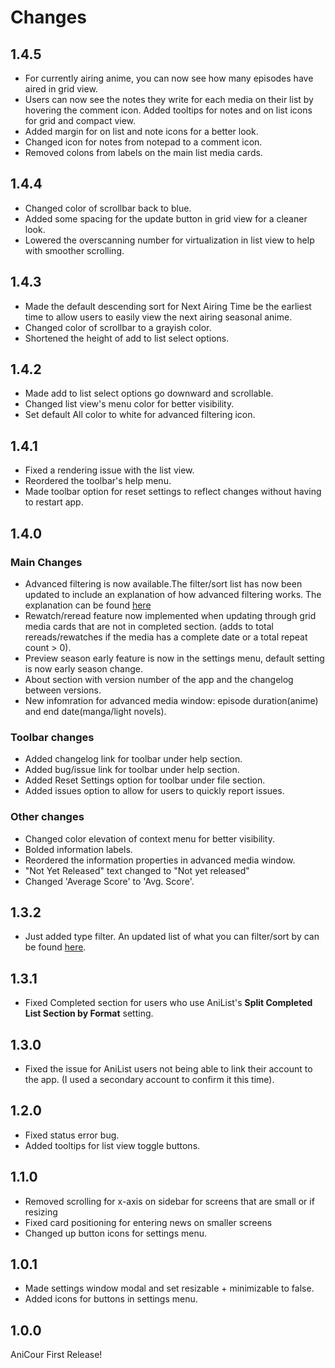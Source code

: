 # Changes

## 1.4.5

- For currently airing anime, you can now see how many episodes have aired in grid view.
- Users can now see the notes they write for each media on their list by hovering the comment icon. Added tooltips for notes and on list icons for grid and compact view.
- Added margin for on list and note icons for a better look.
- Changed icon for notes from notepad to a comment icon.
- Removed colons from labels on the main list media cards.

## 1.4.4

- Changed color of scrollbar back to blue.
- Added some spacing for the update button in grid view for a cleaner look.
- Lowered the overscanning number for virtualization in list view to help with smoother scrolling.

## 1.4.3

- Made the default descending sort for Next Airing Time be the earliest time to allow users to easily view the next airing seasonal anime.
- Changed color of scrollbar to a grayish color.
- Shortened the height of add to list select options.

## 1.4.2

- Made add to list select options go downward and scrollable.
- Changed list view's menu color for better visibility.
- Set default All color to white for advanced filtering icon.

## 1.4.1

- Fixed a rendering issue with the list view.
- Reordered the toolbar's help menu.
- Made toolbar option for reset settings to reflect changes without having to restart app.

## 1.4.0

### Main Changes

- Advanced filtering is now available.The filter/sort list has now been updated to include an explanation of how advanced filtering works. The explanation can be found [here](https://github.com/ReStartQ/anicour/blob/main/help/FilterAndSortList.md)
- Rewatch/reread feature now implemented when updating through grid media cards that are not in completed section.
  (adds to total rereads/rewatches if the media has a complete date or a total repeat count > 0).
- Preview season early feature is now in the settings menu, default setting is now early season change.
- About section with version number of the app and the changelog between versions.
- New infomration for advanced media window: episode duration(anime) and end date(manga/light novels).

### Toolbar changes

- Added changelog link for toolbar under help section.
- Added bug/issue link for toolbar under help section.
- Added Reset Settings option for toolbar under file section.
- Added issues option to allow for users to quickly report issues.

### Other changes

- Changed color elevation of context menu for better visibility.
- Bolded information labels.
- Reordered the information properties in advanced media window.
- "Not Yet Released" text changed to "Not yet released"
- Changed 'Average Score' to 'Avg. Score'.

## 1.3.2

- Just added type filter. An updated list of what you can filter/sort by can be found [here](https://github.com/ReStartQ/anicour/blob/main/help/FilterAndSortList.md).

## 1.3.1

- Fixed Completed section for users who use AniList's **Split Completed List Section by Format** setting.

## 1.3.0

- Fixed the issue for AniList users not being able to link their account to the app. (I used a secondary account to confirm it this time).

## 1.2.0

- Fixed status error bug.
- Added tooltips for list view toggle buttons.

## 1.1.0

- Removed scrolling for x-axis on sidebar for screens that are small or if resizing
- Fixed card positioning for entering news on smaller screens
- Changed up button icons for settings menu.

## 1.0.1

- Made settings window modal and set resizable + minimizable to false.
- Added icons for buttons in settings menu.

## 1.0.0

AniCour First Release!
